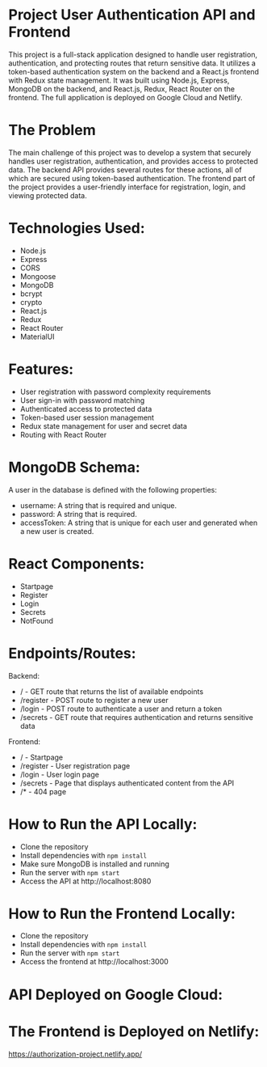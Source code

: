# Project User Authentication API and Frontend
This project is a full-stack application designed to handle user registration, authentication, and protecting routes that return sensitive data. It utilizes a token-based authentication system on the backend and a React.js frontend with Redux state management. It was built using Node.js, Express, MongoDB on the backend, and React.js, Redux, React Router on the frontend. The full application is deployed on Google Cloud and Netlify.

# The Problem
The main challenge of this project was to develop a system that securely handles user registration, authentication, and provides access to protected data. The backend API provides several routes for these actions, all of which are secured using token-based authentication. The frontend part of the project provides a user-friendly interface for registration, login, and viewing protected data.

# Technologies Used:
- Node.js
- Express
- CORS
- Mongoose
- MongoDB
- bcrypt
- crypto
- React.js
- Redux
- React Router
- MaterialUI

# Features:
- User registration with password complexity requirements
- User sign-in with password matching
- Authenticated access to protected data
- Token-based user session management
- Redux state management for user and secret data
- Routing with React Router

# MongoDB Schema:
A user in the database is defined with the following properties:

- username: A string that is required and unique.
- password: A string that is required.
- accessToken: A string that is unique for each user and generated when a new user is created.

# React Components:
- Startpage
- Register
- Login
- Secrets
- NotFound

# Endpoints/Routes:
Backend:
- / - GET route that returns the list of available endpoints
- /register - POST route to register a new user
- /login - POST route to authenticate a user and return a token
- /secrets - GET route that requires authentication and returns sensitive data

Frontend:
- / - Startpage
- /register - User registration page
- /login - User login page
- /secrets - Page that displays authenticated content from the API
- /* - 404 page

# How to Run the API Locally:
- Clone the repository
- Install dependencies with `npm install`
- Make sure MongoDB is installed and running
- Run the server with `npm start`
- Access the API at http://localhost:8080

# How to Run the Frontend Locally:
- Clone the repository
- Install dependencies with `npm install`
- Run the server with `npm start`
- Access the frontend at http://localhost:3000

# API Deployed on Google Cloud:

# The Frontend is Deployed on Netlify:
https://authorization-project.netlify.app/